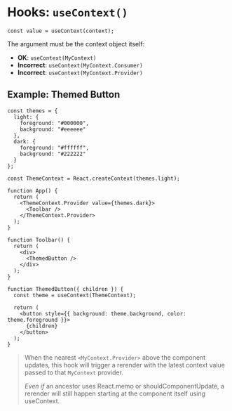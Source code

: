 # Hooks: `useContext()`

```
const value = useContext(context);
```

The argument must be the context object itself:
* **OK**: `useContext(MyContext)`
* **Incorrect**: `useContext(MyContext.Consumer)`
* **Incorrect**: `useContext(MyContext.Provider)`

## Example: Themed Button

```
const themes = {
  light: {
    foreground: "#000000",
    background: "#eeeeee"
  },
  dark: {
    foreground: "#ffffff",
    background: "#222222"
  }
};

const ThemeContext = React.createContext(themes.light);

function App() {
  return (
    <ThemeContext.Provider value={themes.dark}>
      <Toolbar />
    </ThemeContext.Provider>
  );
}

function Toolbar() {
  return (
    <div>
      <ThemedButton />
    </div>
  );
}

function ThemedButton({ children }) {
  const theme = useContext(ThemeContext);

  return (
    <button style={{ background: theme.background, color: theme.foreground }}>
      {children}
    </button>
  );
}
```

> When the nearest `<MyContext.Provider>` above the component updates, this hook will trigger a rerender with the latest context value passed to that `MyContext` provider.
>
> *Even if* an ancestor uses React.memo or shouldComponentUpdate, a rerender will still happen starting at the component itself using useContext.

